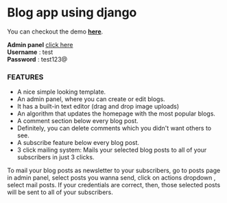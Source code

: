 # Blog app using django

You can checkout the demo **[here](http://djangodailyblog123.pythonanywhere.com/)**.

**Admin panel** [click here](http://djangodailyblog123.pythonanywhere.com/admin)<br>
**Username** : test <br>
**Password** : test123@ <br>

### FEATURES

* A nice simple looking template.
* An admin panel, where you can create or edit blogs.
* It has a built-in text editor (drag and drop image uploads)
* An algorithm that updates the homepage with the most popular blogs.
* A comment section below every blog post.
* Definitely, you can delete comments which you didn't want others to see.
* A subscribe feature below every blog post.
* 3 click mailing system: Mails your selected blog posts to all of your subscribers in just 3 clicks.

To mail your blog posts as newsletter to your subscribers, go to posts page in admin panel, select posts you wanna send, click on actions dropdown , select mail posts.
If your credentials are correct, then, those selected posts will be sent to all of your subscribers.
